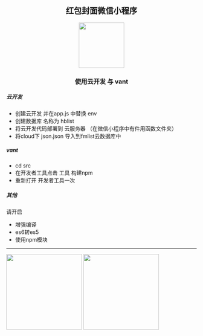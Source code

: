 <h2 align="center">红包封面微信小程序</h3>

<p align="center">
<img width="120" src="https://i.loli.net/2021/01/15/WsEz2TDLQ1fbV8Z.png" align="center"/>
</p>


<h3 align="center">使用云开发  与 vant</h3>

##### 云开发
* 创建云开发 并在app.js 中替换 env
* 创建数据库 名称为 hblist
* 将云开发代码部署到 云服务器 （在微信小程序中有件用函数文件夹）
* 将cloud下 json.json 导入到fmlist云数据库中 

##### vant 
* cd src
* 在开发者工具点击 工具 构建npm
* 重新打开 开发者工具一次


##### 其他
请开启 
* 增强编译  
* es6转es5 
* 使用npm模块

---

<p float="center">
<img src="https://i.loli.net/2021/01/13/12thkWOmGYdQq9Z.png" width="200" />
<img src="https://i.loli.net/2021/01/13/i2mYon5jb4kchaP.png" width="200" />
</p>
